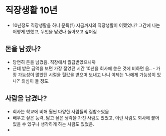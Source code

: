 # 직장생활 10년
- 10년정도 직장생활을 하니 문득(?) 지금까지의 직장생활이 어땠었나? 그간에 나는 어떻게 변했고, 무엇을 남겼나 돌아보고 싶어짐

## 돈을 남겼나? 
- 당연히 돈을 남겼음. 직장에서 월급받았으니까 
- 근데 받은 금액을 보면 가장 젊었던 시간 10년을 회사에 쏟은 것에 비하면 음.. - 가장 가능성이 많았던 시절을 헐값을 받으며 보내고 나니 이제는 '나에게 가능성이 있나?' 의심이 들 정도.
## 사람을 남겼나?
- 회사는 학교에 비해 훨씬 다양한 사람들의 집합소였음
- 배우고 싶은 능력, 닮고 싶은 생각을 가진 사람도 있었고, 이런 사람도 회사에 붙어있을 수 있구나 생각하게 하는 사람도 있었음.
- 